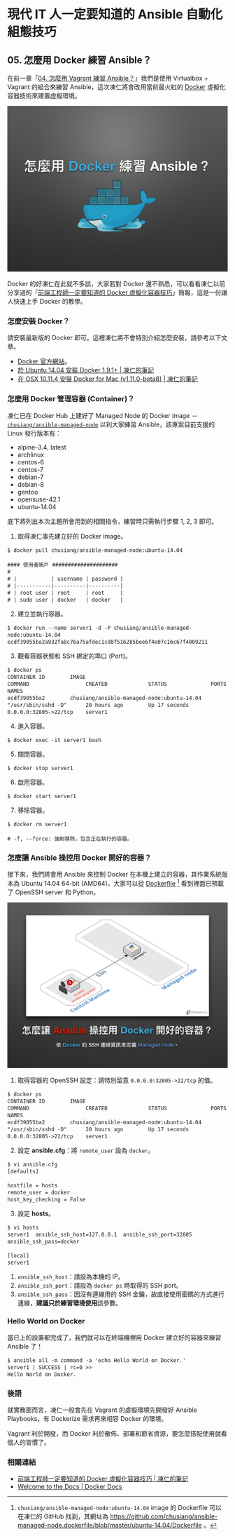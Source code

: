 # 現代 IT 人一定要知道的 Ansible 自動化組態技巧

## 05. 怎麼用 Docker 練習 Ansible？

在前一章「[04. 怎麼用 Vagrant 練習 Ansible？](04.how-to-practive-ansible-with-vagrant.md)」我們是使用 Virtualbox + Vagrant 的組合來練習 Ansible，這次凍仁將會改用當前最火紅的 [Docker][docker_official] 虛擬化容器技術來建置虛擬環境。

[docker_official]: https://www.docker.com

![automate_with_ansible_practice-03.jpg](imgs/automate_with_ansible_practice-03.jpg)

Docker 的好凍仁在此就不多談，大家若對 Docker 還不熟悉，可以看看凍仁以前分享過的「[前端工程師一定要知道的 Docker 虛擬化容器技巧][virtualization-with-docker-container]」簡報，這是一份讓人快速上手 Docker 的教學。

[virtualization-with-docker-container]: http://note.drx.tw/2016/07/virtualization-with-docker-container-basic-for-f2e.html


### 怎麼安裝 Docker？

請安裝最新版的 Docker 即可。這裡凍仁將不會特別介紹怎麼安裝，請參考以下文章。

- [Docker 官方網站][docker_ products]。
- [於 Ubuntu 14.04 安裝 Docker 1.9.1+ | 凍仁的筆記][install-docker-191-on-ubuntu-1404]
- [在 OSX 10.11.4 安裝 Docker for Mac (v1.11.0-beta8) | 凍仁的筆記][setup-native-docker-for-mac]

[docker_ products]: https://www.docker.com/products/docker#/
[install-docker-191-on-ubuntu-1404]: http://note.drx.tw/2016/01/install-docker-191-on-ubuntu-1404.html
[setup-native-docker-for-mac]: http://note.drx.tw/2016/05/setup-native-docker-for-mac-v1.11-and-migrate-docker-toolbox-on-osx-10.11.4.html


### 怎麼用 Docker 管理容器 (Container)？

凍仁已在 Docker Hub 上建好了 Managed Node 的 Docker image － [`chusiang/ansible-managed-node`][ansible_managed_node] 以利大家練習 Ansible，該專案目前支援的 Linux 發行版本有：

- alpine-3.4, latest
- archlinux
- centos-6
- centos-7
- debian-7
- debian-8
- gentoo
- opensuse-42.1
- ubuntu-14.04

[ansible_managed_node]: https://hub.docker.com/r/chusiang/ansible-managed-node/

底下將列出本次主題所會用到的相關指令，練習時只需執行步驟 1, 2, 3 即可。

1. 取得凍仁事先建立好的 Docker image。

  ```
  $ docker pull chusiang/ansible-managed-node:ubuntu-14.04

  #### 使用者帳戶 #####################
  #
  # |           | username | password |
  # |-----------|----------|----------|
  # | root user | root     | root     |
  # | sudo user | docker   | docker   |
  ```

2. 建立並執行容器。

  ```
  $ docker run --name server1 -d -P chusiang/ansible-managed-node:ubuntu-14.04
  ecdf39055ba2a932fa8c76a75afdec1cd8f516285bee6f4e07c16c67f4009211
  ```

3. 觀看容器狀態和 SSH 綁定的埠口 (Port)。

  ```
  $ docker ps
  CONTAINER ID        IMAGE                                        COMMAND                  CREATED             STATUS              PORTS              NAMES
  ecdf39055ba2        chusiang/ansible-managed-node:ubuntu-14.04   "/usr/sbin/sshd -D"      20 hours ago        Up 17 seconds       0.0.0.0:32805->22/tcp    server1
  ```

4. 進入容器。

  ```
  $ docker exec -it server1 bash
  ```


5. 關閉容器。

  ```
  $ docker stop server1
  ```

6. 啟用容器。

  ```
  $ docker start server1
  ```

7. 移除容器。

  ```
  $ docker rm server1

  # -f, --force: 強制移除，包含正在執行的容器。
  ```


### 怎麼讓 Ansible 操控用 Docker 開好的容器？

接下來，我們將會用 Ansible 來控制 Docker 在本機上建立的容器，其作業系統版本為 Ubuntu 14.04 64-bit (AMD64)，大家可以從 [Dockerfile][ubuntu_14.04_image] [^1] 看到裡面已預載了 OpenSSH server 和 Python。

[ubuntu_14.04_image]: https://github.com/chusiang/ansible-managed-node.dockerfile/blob/master/ubuntu-14.04/Dockerfile

![automate_with_ansible_practice-04.jpg](imgs/automate_with_ansible_practice-04.jpg)

1. 取得容器的 OpenSSH 設定：請特別留意 `0.0.0.0:32805->22/tcp` 的值。

  ```
  $ docker ps
  CONTAINER ID        IMAGE                                        COMMAND                  CREATED             STATUS              PORTS              NAMES
  ecdf39055ba2        chusiang/ansible-managed-node:ubuntu-14.04   "/usr/sbin/sshd -D"      20 hours ago        Up 17 seconds       0.0.0.0:32805->22/tcp    server1
  ```

2. 設定 **ansible.cfg**：將 `remote_user` 設為 `docker`。

  ```
  $ vi ansible.cfg
  [defaults]
  
  hostfile = hosts
  remote_user = docker
  host_key_checking = False
  ```

3. 設定 **hosts**。

  ```
  $ vi hosts
  server1  ansible_ssh_host=127.0.0.1  ansible_ssh_port=32805 ansible_ssh_pass=docker
  
  [local]
  server1
  ```

  1. `ansible_ssh_host`：請設為本機的 IP。
  2. `ansible_ssh_port`：請設為 `docker ps` 時取得的 SSH port。
  3. `ansible_ssh_pass`：因沒有連線用的 SSH 金鑰，故直接使用密碼的方式進行連線，**建議只於練習環境使用**該參數。


### Hello World on Docker

當已上的設置都完成了，我們就可以在終端機裡用 Docker 建立好的容器來練習 Ansible 了！

  ```
  $ ansible all -m command -a 'echo Hello World on Docker.'
  server1 | SUCCESS | rc=0 >>
  Hello World on Docker.
  ```


### 後語

就實務面而言，凍仁一般會先在 Vagrant 的虛擬環境先開發好 Ansible Playbooks，有 Dockerize 需求再來相容 Docker 的環境。

Vagrant 利於開發，而 Docker 利於散佈、部署和節省資源，要怎麼搭配使用就看個人的習慣了。


### 相關連結

- [前端工程師一定要知道的 Docker 虛擬化容器技巧 | 凍仁的筆記][virtualization-with-docker-container]
- [Welcome to the Docs | Docker Docs][docker_docs]

[docker_docs]: https://docs.docker.com/


[^1]: `chusiang/ansible-managed-node:ubuntu-14.04` image  的 Dockerfile 可以在凍仁的 GitHub 找到，其網址為 https://github.com/chusiang/ansible-managed-node.dockerfile/blob/master/ubuntu-14.04/Dockerfile 。

